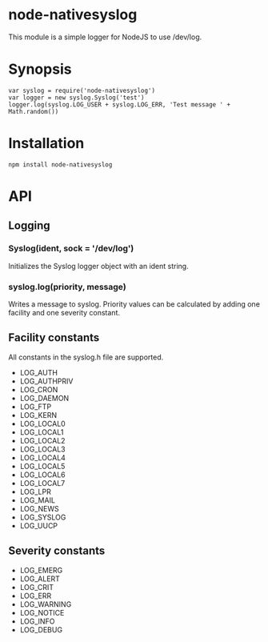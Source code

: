 node-nativesyslog
=================

This module is a simple logger for NodeJS to use /dev/log.

Synopsis
========

    var syslog = require('node-nativesyslog')
    var logger = new syslog.Syslog('test')
    logger.log(syslog.LOG_USER + syslog.LOG_ERR, 'Test message ' + Math.random())

Installation
============

    npm install node-nativesyslog

API
===

Logging
-------

### Syslog(ident, sock = '/dev/log')

Initializes the Syslog logger object with an ident string.

### syslog.log(priority, message)

Writes a message to syslog. Priority values can be calculated by adding one facility and one severity constant.

Facility constants
------------------

All constants in the syslog.h file are supported.

* LOG_AUTH
* LOG_AUTHPRIV
* LOG_CRON
* LOG_DAEMON
* LOG_FTP
* LOG_KERN
* LOG_LOCAL0
* LOG_LOCAL1
* LOG_LOCAL2
* LOG_LOCAL3
* LOG_LOCAL4
* LOG_LOCAL5
* LOG_LOCAL6
* LOG_LOCAL7
* LOG_LPR
* LOG_MAIL
* LOG_NEWS
* LOG_SYSLOG
* LOG_UUCP

Severity constants
------------------

* LOG_EMERG
* LOG_ALERT
* LOG_CRIT
* LOG_ERR
* LOG_WARNING
* LOG_NOTICE
* LOG_INFO
* LOG_DEBUG
